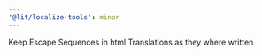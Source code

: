 ```yaml
---
'@lit/localize-tools': minor
---
```


Keep Escape Sequences in html Translations as they where written
